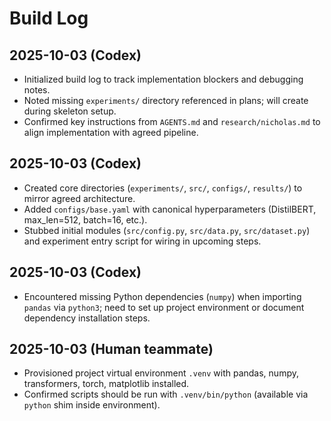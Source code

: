 # Build Log

## 2025-10-03 (Codex)
- Initialized build log to track implementation blockers and debugging notes.
- Noted missing `experiments/` directory referenced in plans; will create during skeleton setup.
- Confirmed key instructions from `AGENTS.md` and `research/nicholas.md` to align implementation with agreed pipeline.


## 2025-10-03 (Codex)
- Created core directories (`experiments/`, `src/`, `configs/`, `results/`) to mirror agreed architecture.
- Added `configs/base.yaml` with canonical hyperparameters (DistilBERT, max_len=512, batch=16, etc.).
- Stubbed initial modules (`src/config.py`, `src/data.py`, `src/dataset.py`) and experiment entry script for wiring in upcoming steps.

## 2025-10-03 (Codex)
- Encountered missing Python dependencies (`numpy`) when importing `pandas` via `python3`; need to set up project environment or document dependency installation steps.

## 2025-10-03 (Human teammate)
- Provisioned project virtual environment `.venv` with pandas, numpy, transformers, torch, matplotlib installed.
- Confirmed scripts should be run with `.venv/bin/python` (available via `python` shim inside environment).
